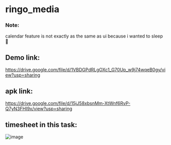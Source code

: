 # ringo_media

### Note:
calendar feature is not exactly as the same as ui because i wanted to sleep 🙂

## Demo link:
https://drive.google.com/file/d/1VBDGPdRLgOXc1_G70Up_w9j74wqeB0gy/view?usp=sharing

## apk link:
https://drive.google.com/file/d/15jJ58xbsnMm-XtWnf6RvP-Q7yN3FHI9x/view?usp=sharing

## timesheet in this task:
![image](https://github.com/user-attachments/assets/978d240b-745a-4e74-820a-c11201e157d1)


